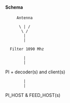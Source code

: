 #### Schema

         Antenna 
        
          \ | /
           \ /
            |
            |
           
      Filter 1090 Mhz
         
            |
            |
           
PI + decoder(s) and client(s)

            |
            |
           
   PI_HOST & FEED_HOST(s)
